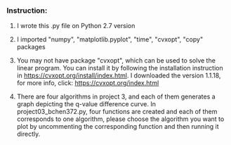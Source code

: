 ### Instruction:

1. I wrote this .py file on Python 2.7 version

2. I imported "numpy", "matplotlib.pyplot", "time", "cvxopt", "copy" packages

3. You may not have package "cvxopt", which can be used to solve the linear program. You can install it by following the installation instruction in https://cvxopt.org/install/index.html.
I downloaded the version 1.1.18, for more info, click: https://cvxopt.org/index.html

4. There are four algorithms in project 3, and each of them generates a graph depicting the q-value difference curve.
In project03_bchen372.py, four functions are created and each of them corresponds to one algorithm, please choose the algorithm you want to plot by uncommenting the corresponding function and then running it directly.
